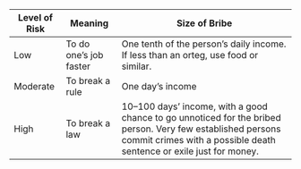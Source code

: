 
| Level of Risk | Meaning                | Size of Bribe                                                                                                                                                                     |
| ------------- | ---------------------- | --------------------------------------------------------------------------------------------------------------------------------------------------------------------------------- |
| Low           | To do one’s job faster | One tenth of the person’s daily income. If less than an orteg, use food or similar.                                                                                               |
| Moderate      | To break a rule        | One day’s income                                                                                                                                                                  |
| High          | To break a law         | 10–100 days’ income, with a good chance to go unnoticed for the bribed person. Very few established persons commit crimes with a possible death sentence or exile just for money. |
